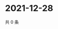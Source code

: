 # 2021-12-28

共 0 条

<!-- BEGIN WEIBO -->
<!-- 最后更新时间 Tue Dec 28 2021 22:08:31 GMT+0800 (China Standard Time) -->

<!-- END WEIBO -->
